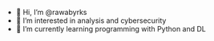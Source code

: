 - 👋 Hi, I’m @rawabyrks
- 👀 I’m interested in analysis and cybersecurity
- 🌱 I’m currently learning programming with Python and DL


<!---
rawabyrks/rawabyrks is a ✨ special ✨ repository because its `README.md` (this file) appears on your GitHub profile.
You can click the Preview link to take a look at your changes.
--->
